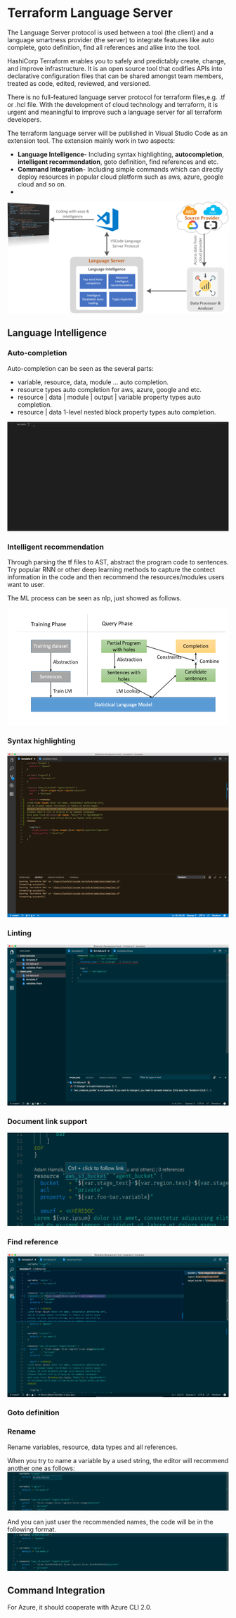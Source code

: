 # Terraform Language Server

The Language Server protocol is used between a tool (the client) and a language smartness provider (the server) to integrate features like auto complete, goto definition, find all references and alike into the tool.

HashiCorp Terraform enables you to safely and predictably create, change, and improve infrastructure. It is an open source tool that codifies APIs into declarative configuration files that can be shared amongst team members, treated as code, edited, reviewed, and versioned.

There is no full-featured language server protocol for terraform files,e.g. .tf or .hcl file. With the development of cloud technology and terraform, it is urgent and meaningful to improve such a language server for all terraform developers.

The terraform language server will be published in Visual Studio Code as an extension tool. The extension mainly work in two aspects:

 - **Language Intelligence**- Including syntax highlighting, **autocompletion**, **intelligent recommendation**, goto definition, find references and etc.
 - **Command Integration**- Including simple commands which can directly deploy resources in popular cloud platform such as aws, azure, google cloud and so on.
 -

![](https://github.com/zunlihu/Terraform-Language-Server/blob/master/images/System%20Architecture.png)

## Language Intelligence

### Auto-completion 

Auto-completion can be seen as the several parts:

- variable, resource, data, module ... auto completion.
- resource types auto completion for aws, azure, google and etc.
- resource | data | module | output | variable property types auto completion.
- resource | data 1-level nested block property types auto completion.

![](https://github.com/zunlihu/Terraform-Language-Server/blob/master/images/terraform-auto-completion.gif)

### Intelligent recommendation
Through parsing the tf files to AST, abstract the program code to sentences. Try popular RNN or other deep learning methods to capture the contect information in the code and then recommend the resources/modules users want to user.

The ML process can be seen as nlp, just showed as follows. 

![](https://github.com/zunlihu/Terraform-Language-Server/blob/master/images/ML.PNG)

### Syntax highlighting
![](https://github.com/zunlihu/Terraform-Language-Server/blob/master/images/screenshot.png)

### Linting
![](https://github.com/zunlihu/Terraform-Language-Server/blob/master/images/screenshot-tflint.png)

### Document link support
![](https://github.com/zunlihu/Terraform-Language-Server/blob/master/images/terraform-document-link-2.png)

### Find reference
![](https://github.com/zunlihu/Terraform-Language-Server/blob/master/images/terraform-find-references.png)

### Goto definition 

### Rename 

Rename variables, resource, data types and all references.

When you try to name a variable by a used string, the editor will recommend another one as follows:
![](https://github.com/zunlihu/Terraform-Language-Server/blob/master/images/terraform-rename-variable-before.png)

And you can just user the recommended names, the code will be in the following format.
![](https://github.com/zunlihu/Terraform-Language-Server/blob/master/images/terraform-rename-variable-after.png)

## Command Integration

For Azure, it should cooperate with Azure CLI 2.0.